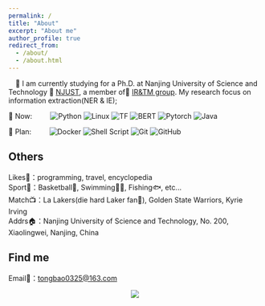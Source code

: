 ```yaml
---
permalink: /
title: "About"
excerpt: "About me"
author_profile: true
redirect_from: 
  - /about/
  - /about.html
---
```

&emsp;🙋  I am currently studying for a Ph.D. at Nanjing University of Science and Technology 🏢 [NJUST](https://www.njust.edu.cn/), a member of📖 [IR&TM group](https://chengzhizhang.github.io). My research focus on information extraction(NER & IE);
  
🧠 Now: 
&emsp;&emsp;
![Python](https://img.shields.io/badge/-Python-pink?style=flat-square&logo=Python)
![Linux](https://img.shields.io/badge/Linux-FCC624?style=style=flat-square&logo=linux&logoColor=black)
![TF](https://img.shields.io/badge/TF-tensorflow-orange?style=flat-square&logoColor=black)
![BERT](https://img.shields.io/badge/Pretrain-BERT-red?style=flat-square)
![Pytorch](https://img.shields.io/badge/Py-torch-green?style=flat-square)
![Java](https://img.shields.io/badge/-java-purple?style=flat-square&logo=java)
 

📅 Plan:
&emsp;&emsp;
![Docker](https://img.shields.io/badge/-Docker-FCC624?style=flat-square&logo=docker)
![Shell Script](https://img.shields.io/badge/shell_script-%4285F4.svg?style=style=flat-square&logo=gnu-bash&logoColor=white)
![Git](https://img.shields.io/badge/-Git-FCC624?style=flat-square&logo=git)
![GitHub](https://img.shields.io/badge/-GitHub-pink?style=flat-square&logo=github)

Others
------
 Likes👋：programming, travel, encyclopedia<br />
 Sport💪：Basketball🏀,  Swimming🏊‍♂️,  Fishing🐟, etc...<br />
Match📺：La Lakers(die hard Laker fan💜),  Golden State Warriors, Kyrie Irving <br />
Addrs🏠：Nanjing University of Science and Technology, No. 200, Xiaolingwei, Nanjing, China<br />

Find me
------
Email📧：[tongbao0325@163.com](https://www.tingbao0325@163.com)

<!-- just img -->
<div align="center"><img src="https://cdn.jsdelivr.net/gh/sun0225SUN/photos/images/202110311924844.png" /></div>




